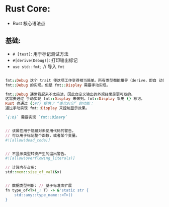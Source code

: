 # Rust Core:

- Rust 核心语法点

## 基础:

- `# [test]`: 用于标记测试方法
- `#[derive(Debug)]`: 打印输出标记
- `use std::fmt;` // 导入 `fmt`

```ruby

fmt::Debug 这个 trait 使这项工作变得相当简单。所有类型都能推导（derive，即自 动创建）
fmt::Debug 的实现。但是 fmt::Display 需要手动实现。

fmt::Debug 通常看起来不太简洁，因此自定义输出的外观经常是更可取的。
这需要通过 手动实现 fmt::Display 来做到。fmt::Display 采用 {} 标记。
Rust 也通过 {:#?} 提供了 “美化打印” 的功能：
通过手动实现 fmt::Display 来控制显示效果。

`{:b}` 需要实现 `fmt::Binary`


// 该属性用于隐藏对未使用代码的警告。
// 可以用于标记整个函数，或者某个变量。
#![allow(dead_code)]


// 不显示类型转换产生的溢出警告。
#![allow(overflowing_literals)]

// 计算内存占用:
std::mem::size_of_val(&x)


// 数据类型判断: // 基于标准库扩展
fn type_of<T>(_: T) -> &'static str {
    std::any::type_name::<T>()
}

```


